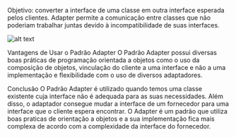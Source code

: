 Objetivo: converter a interface de uma classe em outra
interface esperada pelos clientes. Adapter permite a
comunicação entre classes que não poderiam trabalhar
juntas devido à incompatibilidade de suas interfaces.

![alt text](problem_solution.png)

Vantagens de Usar o Padrão Adapter
O Padrão Adapter possui diversas boas práticas de programação orientada a objetos como o
uso da composição de objetos, vinculação do cliente a uma interface e não a uma implementação 
e flexibilidade com o uso de diversos adaptadores.

Conclusão
O Padrão Adapter é utilizado quando temos uma classe existente cuja interface não é adequada 
para as suas necessidades. Além disso, o adaptador consegue mudar a interface de um fornecedor
para uma interface que o cliente espera encontrar. O Adapter é um padrão que utiliza boas 
praticas de orientação a objetos e a sua implementação fica mais complexa de acordo com a 
complexidade da interface do fornecedor.
